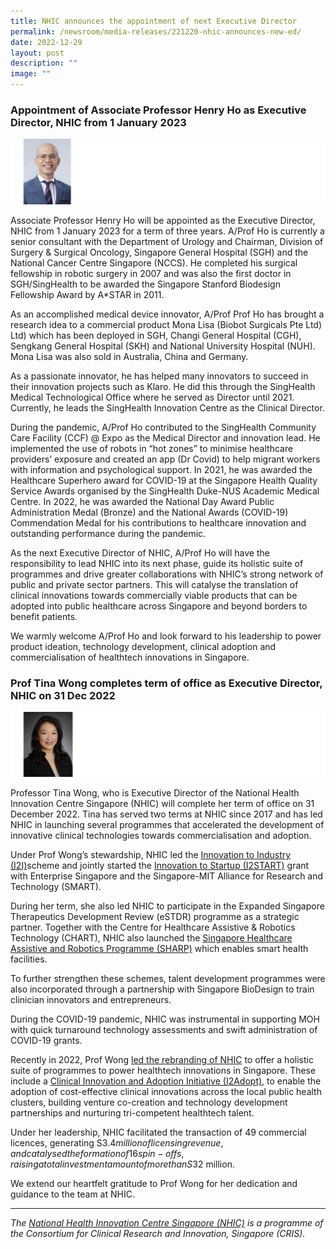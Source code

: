```yaml
---
title: NHIC announces the appointment of next Executive Director
permalink: /newsroom/media-releases/221220-nhic-announces-new-ed/
date: 2022-12-29
layout: post
description: ""
image: ""
---
```

### Appointment of Associate Professor Henry Ho as Executive Director, NHIC from 1 January 2023

![](/images/News/2022/221229_NHIC%20ED/Banners_Events%20-%20NHIC%20ED%20-%20AProf%20Henry%20Ho.png)

Associate Professor Henry Ho will be appointed as the Executive Director, NHIC from 1 January 2023 for a term of three years. A/Prof Ho is currently a senior consultant with the Department of Urology and Chairman, Division of Surgery & Surgical Oncology, Singapore General Hospital (SGH) and the National Cancer Centre Singapore (NCCS). He completed his surgical fellowship in robotic surgery in 2007 and was also the first doctor in SGH/SingHealth to be awarded the Singapore Stanford Biodesign Fellowship Award by A\*STAR in 2011.

As an accomplished medical device innovator, A/Prof Prof Ho has brought a research idea to a commercial product Mona Lisa (Biobot Surgicals Pte Ltd) Ltd) which has been deployed in SGH, Changi General Hospital (CGH), Sengkang General Hospital (SKH) and National University Hospital (NUH). Mona Lisa was also sold in Australia, China and Germany.

As a passionate innovator, he has helped many innovators to succeed in their innovation projects such as Klaro. He did this through the SingHealth Medical Technological Office where he served as Director until 2021. Currently, he leads the SingHealth Innovation Centre as the Clinical Director.

During the pandemic, A/Prof Ho contributed to the SingHealth Community Care Facility (CCF) @ Expo as the Medical Director and innovation lead. He implemented the use of robots in “hot zones” to minimise healthcare providers’ exposure and created an app (Dr Covid) to help migrant workers with information and psychological support. In 2021, he was awarded the Healthcare Superhero award for COVID-19 at the Singapore Health Quality Service Awards organised by the SingHealth Duke-NUS Academic Medical Centre. In 2022, he was awarded the National Day Award Public Administration Medal (Bronze) and the National Awards (COVID-19) Commendation Medal for his contributions to healthcare innovation and outstanding performance during the pandemic.

As the next Executive Director of NHIC, A/Prof Ho will have the responsibility to lead NHIC into its next phase, guide its holistic suite of programmes and drive greater collaborations with NHIC’s strong network of public and private sector partners. This will catalyse the translation of clinical innovations towards commercially viable products that can be adopted into public healthcare across Singapore and beyond borders to benefit patients.

We warmly welcome A/Prof Ho and look forward to his leadership to power product ideation, technology development, clinical adoption and commercialisation of healthtech innovations in Singapore.

### Prof Tina Wong completes term of office as Executive Director, NHIC on 31 Dec 2022

![](/images/News/2022/221229_NHIC%20ED/Banners_Events%20-%20NHIC%20ED%20-%20Prof%20Tina%20Wong.png)

Professor Tina Wong, who is Executive Director of the National Health Innovation Centre Singapore (NHIC) will complete her term of office on 31 December 2022. Tina has served two terms at NHIC since 2017 and has led NHIC in launching several programmes that accelerated the development of innovative clinical technologies towards commercialisation and adoption.  

Under Prof Wong’s stewardship, NHIC led the [Innovation to Industry (I2I)](https://nhic.sg/web/index.php/our-funding/industry-i2i)scheme and jointly started the [Innovation to Startup (I2START)](https://nhic.sg/web/index.php/our-funding/innovation-to-startup) grant with Enterprise Singapore and the Singapore-MIT Alliance for Research and Technology (SMART).

During her term, she also led NHIC to participate in the Expanded Singapore Therapeutics Development Review (eSTDR) programme as a strategic partner. Together with the Centre for Healthcare Assistive & Robotics Technology (CHART), NHIC also launched the [Singapore Healthcare Assistive and Robotics Programme (SHARP)](https://nhic.sg/web/index.php/collaborations/sharp-projects) which enables smart health facilities.

To further strengthen these schemes, talent development programmes were also incorporated through a partnership with Singapore BioDesign to train clinician innovators and entrepreneurs.

During the COVID-19 pandemic, NHIC was instrumental in supporting MOH with quick turnaround technology assessments and swift administration of COVID-19 grants.

Recently in 2022, Prof Wong [led the rebranding of NHIC](https://nhic.sg/web/index.php/about-us/our-identity) to offer a holistic suite of programmes to power healthtech innovations in Singapore. These include a [Clinical Innovation and Adoption Initiative (I2Adopt)](https://nhic.sg/web/index.php/our-funding/innovation-to-adopt), to enable the adoption of cost-effective clinical innovations across the local public health clusters, building venture co-creation and technology development partnerships and nurturing tri-competent healthtech talent.

Under her leadership, NHIC facilitated the transaction of 49 commercial licences, generating S$3.4 million of licensing revenue, and catalysed the formation of 16 spin-offs, raising a total investment amount of more than S$32 million.

We extend our heartfelt gratitude to Prof Wong for her dedication and guidance to the team at NHIC.

* * *

_The [National Health Innovation Centre Singapore (NHIC)](https://nhic.sg/) is a programme of the Consortium for Clinical Research and Innovation, Singapore (CRIS)._